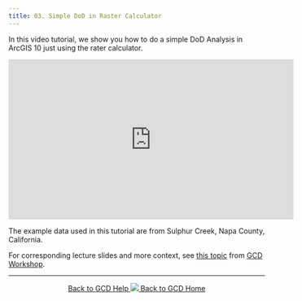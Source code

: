 ```yaml
---
title: 03. Simple DoD in Raster Calculator
---
```


In this video tutorial, we show you how to do a simple DoD Analysis in ArcGIS 10 just using the rater calculator.

<iframe width="560" height="315" src="https://www.youtube.com/embed/YHbDByz6HO4" frameborder="0" gesture="media" allow="encrypted-media" allowfullscreen></iframe>

The example data used in this tutorial are from Sulphur Creek, Napa County, California.

For corresponding lecture slides and more context, see [this topic](http://gcdworkshop.joewheaton.org/workshop-topics/1-Principles/e-traditional-approaches-to-change-detection) from [GCD Workshop](http://gcdworkshop.joewheaton.org/).

------
<div align="center">
	<a class="hollow button" href="{{ site.baseurl }}/Help"><i class="fa fa-chevron-circle-left"></i>  Back to GCD Help </a>  
	<a class="hollow button" href="{{ site.baseurl }}/"><img src="{{ site.baseurl}}/assets/images/icons/GCDAddIn.png">  Back to GCD Home </a>  
</div>